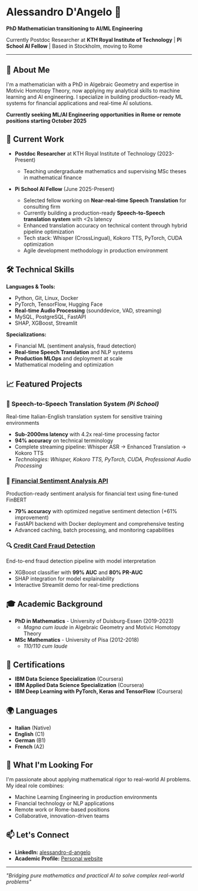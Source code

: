 # Alessandro D'Angelo 👋

**PhD Mathematician transitioning to AI/ML Engineering**

Currently Postdoc Researcher at **KTH Royal Institute of Technology** | **Pi School AI Fellow** | Based in Stockholm, moving to Rome

---

## 🚀 About Me

I'm a mathematician with a PhD in Algebraic Geometry and expertise in Motivic Homotopy Theory, now applying my analytical skills to machine learning and AI engineering. I specialize in building production-ready ML systems for financial applications and real-time AI solutions.

**Currently seeking ML/AI Engineering opportunities in Rome or remote positions starting October 2025**

## 🔬 Current Work

- **Postdoc Researcher** at KTH Royal Institute of Technology (2023-Present)
  - Teaching undergraduate mathematics and supervising MSc theses in mathematical finance
  
- **Pi School AI Fellow** (June 2025-Present)
  - Selected fellow working on **Near-real-time Speech Translation** for consulting firm
  - Currently building a production-ready **Speech-to-Speech translation system** with <2s latency
  - Enhanced translation accuracy on technical content through hybrid pipeline optimization
  - Tech stack: Whisper (CrossLingual), Kokoro TTS, PyTorch, CUDA optimization
  - Agile development methodology in production environment

## 🛠️ Technical Skills

**Languages & Tools:**
- Python, Git, Linux, Docker
- PyTorch, TensorFlow, Hugging Face
- **Real-time Audio Processing** (sounddevice, VAD, streaming)
- MySQL, PostgreSQL, FastAPI
- SHAP, XGBoost, Streamlit

**Specializations:**
- Financial ML (sentiment analysis, fraud detection)
- **Real-time Speech Translation** and NLP systems
- **Production MLOps** and deployment at scale
- Mathematical modeling and optimization

## 📈 Featured Projects

### 🎤 Speech-to-Speech Translation System *(Pi School)*
Real-time Italian-English translation system for sensitive training environments
- **Sub-2000ms latency** with 4.2x real-time processing factor
- **94% accuracy** on technical terminology 
- Complete streaming pipeline: Whisper ASR → Enhanced Translation → Kokoro TTS
- *Technologies: Whisper, Kokoro TTS, PyTorch, CUDA, Professional Audio Processing*

### 🎯 [Financial Sentiment Analysis API](https://github.com/ADA-Projects/Financial-sentiment)
Production-ready sentiment analysis for financial text using fine-tuned FinBERT
- **79% accuracy** with optimized negative sentiment detection (+61% improvement)
- FastAPI backend with Docker deployment and comprehensive testing
- Advanced caching, batch processing, and monitoring capabilities

### 🔍 [Credit Card Fraud Detection](https://github.com/ADA-Projects/CC_Fraud_Detection)
End-to-end fraud detection pipeline with model interpretation
- XGBoost classifier with **99% AUC** and **80% PR-AUC**
- SHAP integration for model explainability
- Interactive Streamlit demo for real-time predictions

## 🎓 Academic Background

- **PhD in Mathematics** - University of Duisburg-Essen (2019-2023)
  - *Magna cum laude* in Algebraic Geometry and Motivic Homotopy Theory
- **MSc Mathematics** - University of Pisa (2012-2018)
  - *110/110 cum laude*

## 📜 Certifications

- **IBM Data Science Specialization** (Coursera)
- **IBM Applied Data Science Specialization** (Coursera)  
- **IBM Deep Learning with PyTorch, Keras and TensorFlow** (Coursera)

## 🌍 Languages

- **Italian** (Native)
- **English** (C1)
- **German** (B1)
- **French** (A2)

## 🎯 What I'm Looking For

I'm passionate about applying mathematical rigor to real-world AI problems. My ideal role combines:
- Machine Learning Engineering in production environments
- Financial technology or NLP applications
- Remote work or Rome-based positions
- Collaborative, innovation-driven teams

## 📫 Let's Connect

- **LinkedIn:** [alessandro-d-angelo](https://www.linkedin.com/in/alessandro-d-angelo-644213355/)
- **Academic Profile:** [Personal website](https://sites.google.com/view/alessandro-dangelo/home)

---

*"Bridging pure mathematics and practical AI to solve complex real-world problems"*
